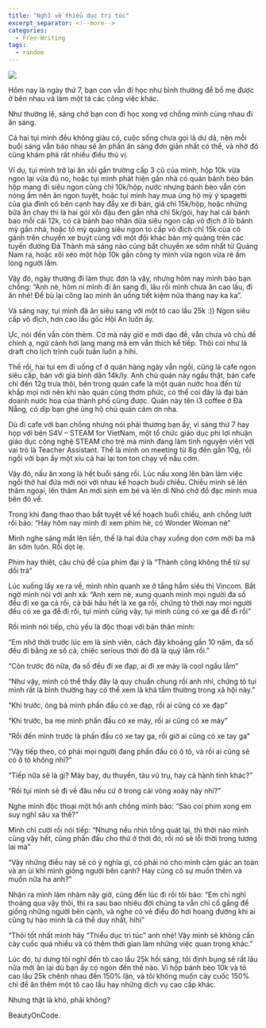 ```yaml
---
title: "Nghĩ về thiểu dục tri túc"
excerpt_separator: <!--more-->
categories:
  - Free-Writing
tags:
  - random
---
```


![](assets/images/2020/01/2020-01-nghi-ve-thieu-duc-tri-tuc.webp)

Hôm nay là ngày thứ 7, bạn con vẫn đi học như bình thường để bố mẹ được ở bên nhau và làm một tá các công việc khác.

Như thường lệ, sáng chở bạn con đi học xong vợ chồng mình cùng nhau đi ăn sáng.

Cả hai tụi mình đều không giàu có, cuộc sống chưa gọi là dư dả, nên mỗi buổi sáng vẫn bảo nhau sẽ ăn phần ăn sáng đơn giản nhất có thể, và nhờ đó cũng khám phá rất nhiều điều thú vị.

Ví dụ, tụi mình trở lại ăn xôi gần trường cấp 3 cũ của mình, hộp 10k vừa ngon lại vừa đủ no, hoặc tụi mình phát hiện gần nhà có quán bánh bèo bán hộp mang đi siêu ngon cũng chỉ 10k/hộp, nước nhưng bánh bèo vẫn còn nóng ấm nên ăn ngon tuyệt, hoặc tụi mình hay mua ủng hộ mỳ ý spagetti của gia đình cô bên cạnh hay đẩy xe đi bán, giá chỉ 15k/hộp, hoặc những bữa ăn chay thì là hai gói xôi đậu đen gần nhà chỉ 5k/gói, hay hai cái bánh bao mỗi cái 12k, có cả bánh bao nhân dừa siêu ngon cấp vô địch ở lò bánh mỳ gần nhà, hoặc tô mỳ quảng siêu ngon to cấp vô địch chỉ 15k của cô gánh trên chuyến xe buýt cùng với một đội khác bán mỳ quảng trên các tuyến đường Đà Thành mà sáng nào cũng bắt chuyến xe sớm nhất từ Quảng Nam ra, hoặc xôi xéo một hộp 10k gần công ty mình vừa ngon vừa rẻ ấm lòng người lắm.

Vậy đó, ngày thường đi làm thực đơn là vậy, nhưng hôm nay mình bảo bạn chồng: “Anh nè, hôm ni mình đi ăn sang đi, lâu rồi mình chưa ăn cao lầu, đi ăn nhé! Để bù lại công lao mình ăn uống tiết kiệm nửa tháng nay ka ka”.

Và sáng nay, tụi mình đã ăn siêu sang với một tô cao lầu 25k :)) Ngon siêu cấp vô địch, hơn cao lầu gốc Hội An luôn ấy.

Ực, nói đến vẫn còn thèm. Cơ mà nãy giờ e mới dạo đề, vẫn chưa vô chủ đề chính ạ, ngữ cảnh hơi lang mang mà em vẫn thích kể tiếp. Thôi coi như là draft cho lịch trình cuối tuần luôn ạ hihi.

Thế rồi, hai tụi em đi uống cf ở quán hàng ngày vẫn ngồi, cũng là cafe ngon siêu cấp, bán với giá bình dân 14k/ly. Anh chủ quán này ngầu thật, bán cafe chỉ đến 12g trưa thôi, bên trong quán cafe là một quán nước hoa đến từ khắp mọi nơi nên khi nào quán cũng thơm phức, có thể coi đây là đại bản doanh nước hoa của thành phố cũng được. Quán này tên i3 coffee ở Đà Nẵng, có dịp bạn ghé ủng hộ chủ quán cám ơn nha.

Dù đi cafe với bạn chồng nhưng nói phải thương bạn ấy, vì sáng thứ 7 hay họp với bên S4V – STEAM for VietNam, một tổ chức giáo dục phi lợi nhuận giáo dục công nghệ STEAM cho trẻ mà mình đang làm tình nguyện viên với vai trò là Teacher Assistant. Thế là mình on meeting từ 8g đến gần 10g, rồi ngồi với bạn ấy một xíu cả hai lại ton ton chạy về nấu cơm.

Vậy đó, nấu ăn xong là hết buổi sáng rồi. Lúc nấu xong lên bàn làm việc ngồi thở hai đứa mới nói với nhau kế hoạch buổi chiều. Chiều mình sẽ lên thăm ngoại, lên thăm An mới sinh em bé và lên dì Nhỏ chở đồ đạc mình mua bên đó về.

Trong khi đang thao thao bất tuyệt về kế hoạch buổi chiều, anh chồng lướt rồi bảo: “Hay hôm nay mình đi xem phim hè, có Wonder Woman nè”

Mình nghe sáng mắt lên liền, thế là hai đứa chạy xuống dọn cơm mời ba má ăn sớm luôn. Rồi dọt lẹ.

Phim hay thiệt, câu chủ đề của phim đại ý là “Thành công không thể từ sự dối trá”

Lúc xuống lấy xe ra về, mình nhìn quanh xe ở tầng hầm siêu thị Vincom. Bất ngờ mình nói với anh xã: “Anh xem nè, xung quanh mình mọi người đa số đều đi xe ga cả rồi, cả bãi hầu hết là xe ga rồi, chứng tỏ thời nay mọi người đều có xe ga để đi rồi, tụi mình cũng vậy, tụi mình cũng có xe ga để đi rồi”

Rồi mình nói tiếp, chủ yếu là độc thoại với bản thân mình:

“Em nhớ thời trước lúc em là sinh viên, cách đây khoảng gần 10 năm, đa số đều đi bằng xe số cả, chiếc serious thời đó đã là quý lắm rồi.”

“Còn trước đó nữa, đa số đều đi xe đạp, ai đi xe máy là cool ngầu lắm”

“Như vậy, mình có thể thấy đây là quy chuẩn chung rồi anh nhỉ, chứng tỏ tụi mình rất là bình thường hay có thể xem là khá tầm thường trong xã hội này.”

“Khi trước, ông bà mình phấn đấu có xe đạp, rồi ai cũng có xe đạp”

“Khi trước, ba mẹ mình phấn đấu có xe máy, rồi ai cũng có xe máy”

“Rồi đến mình trước là phấn đấu có xe tay ga, rồi giờ ai cũng có xe tay ga”

“Vậy tiếp theo, có phải mọi người đang phấn đấu có ô tô, và rồi ai cũng sẽ có ô tô không nhỉ?”

“Tiếp nữa sẽ là gì? Máy bay, du thuyền, tàu vũ trụ, hay cả hành tinh khác?”

“Rồi tụi mình sẽ đi về đâu nếu cứ ở trong cái vòng xoáy này nhỉ?”

Nghe mình độc thoại một hồi anh chồng mình bảo: “Sao coi phim xong em suy nghĩ sâu xa thế?”

Mình chỉ cười rồi nói tiếp: “Nhưng nếu nhìn tổng quát lại, thì thời nào mình cũng vậy hết, cũng phấn đấu cho thứ ở thời đó, rồi nó sẽ lỗi thời trong tương lai mà”

“Vậy những điều này sẽ có ý nghĩa gì, có phải nó cho mình cảm giác an toàn và an ủi khi mình giống người bên cạnh? Hay củng cố sự muốn thêm và muốn nữa ha anh?”

Nhận ra mình lảm nhảm nãy giờ, cũng đến lúc đi rồi tôi bảo: “Em chỉ nghĩ thoáng qua vậy thôi, thì ra sau bao nhiêu đời chúng ta vẫn chỉ cố gắng để giống những người bên cạnh, và nghe có vẻ điều đó hơi hoang đường khi ai cũng tự hào mình là cá thể duy nhất, hihi”

“Thôi tốt nhất mình hãy “Thiểu dục tri túc” anh nhé! Vậy mình sẽ không cần cày cuốc quá nhiều và có thêm thời gian làm những việc quan trọng khác.”

Lúc đó, tự dưng tôi nghĩ đến tô cao lầu 25k hồi sáng, tôi định bụng sẽ rất lâu nữa mới ăn lại dù bạn ấy có ngon đến thế nào. Vì hộp bánh bèo 10k và tô cao lầu 25k chênh nhau đến 150% lận, và tôi không muốn cày cuốc 150% chỉ để ăn thêm một tô cao lầu hay những dịch vụ cao cấp khác.

Nhưng thật là khó, phải không?

BeautyOnCode.
